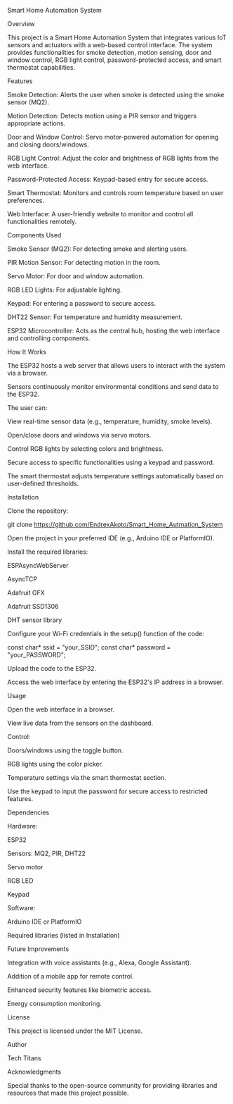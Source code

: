Smart Home Automation System

Overview

This project is a Smart Home Automation System that integrates various IoT sensors and actuators with a web-based control interface. The system provides functionalities for smoke detection, motion sensing, door and window control, RGB light control, password-protected access, and smart thermostat capabilities.

Features

Smoke Detection: Alerts the user when smoke is detected using the smoke sensor (MQ2).

Motion Detection: Detects motion using a PIR sensor and triggers appropriate actions.

Door and Window Control: Servo motor-powered automation for opening and closing doors/windows.

RGB Light Control: Adjust the color and brightness of RGB lights from the web interface.

Password-Protected Access: Keypad-based entry for secure access.

Smart Thermostat: Monitors and controls room temperature based on user preferences.

Web Interface: A user-friendly website to monitor and control all functionalities remotely.

Components Used

Smoke Sensor (MQ2): For detecting smoke and alerting users.

PIR Motion Sensor: For detecting motion in the room.

Servo Motor: For door and window automation.

RGB LED Lights: For adjustable lighting.

Keypad: For entering a password to secure access.

DHT22 Sensor: For temperature and humidity measurement.

ESP32 Microcontroller: Acts as the central hub, hosting the web interface and controlling components.

How It Works

The ESP32 hosts a web server that allows users to interact with the system via a browser.

Sensors continuously monitor environmental conditions and send data to the ESP32.

The user can:

View real-time sensor data (e.g., temperature, humidity, smoke levels).

Open/close doors and windows via servo motors.

Control RGB lights by selecting colors and brightness.

Secure access to specific functionalities using a keypad and password.

The smart thermostat adjusts temperature settings automatically based on user-defined thresholds.

Installation

Clone the repository:

git clone https://github.com/EndrexAkoto/Smart_Home_Autmation_System

Open the project in your preferred IDE (e.g., Arduino IDE or PlatformIO).

Install the required libraries:

ESPAsyncWebServer

AsyncTCP

Adafruit GFX

Adafruit SSD1306

DHT sensor library

Configure your Wi-Fi credentials in the setup() function of the code:

const char* ssid = "your_SSID";
const char* password = "your_PASSWORD";

Upload the code to the ESP32.

Access the web interface by entering the ESP32's IP address in a browser.

Usage

Open the web interface in a browser.

View live data from the sensors on the dashboard.

Control:

Doors/windows using the toggle button.

RGB lights using the color picker.

Temperature settings via the smart thermostat section.

Use the keypad to input the password for secure access to restricted features.

Dependencies

Hardware:

ESP32

Sensors: MQ2, PIR, DHT22

Servo motor

RGB LED

Keypad

Software:

Arduino IDE or PlatformIO

Required libraries (listed in Installation)

Future Improvements

Integration with voice assistants (e.g., Alexa, Google Assistant).

Addition of a mobile app for remote control.

Enhanced security features like biometric access.

Energy consumption monitoring.

License

This project is licensed under the MIT License.

Author

Tech Titans

Acknowledgments

Special thanks to the open-source community for providing libraries and resources that made this project possible.

